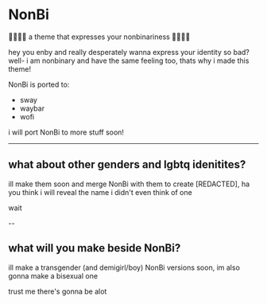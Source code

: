 # NonBi
💛🤍💜🖤 a theme that expresses your nonbinariness 💛🤍💜🖤

hey you enby and really desperately wanna express your identity so bad? well- i am nonbinary and have the same feeling too, thats why i made this theme!


NonBi is ported to:
* sway
* waybar
* wofi

i will port NonBi to more stuff soon!

---

## what about other genders and lgbtq idenitites?

ill make them soon and merge NonBi with them to create [REDACTED], ha you think i will reveal the name i didn't even think of one

wait

--

## what will you make beside NonBi?

ill make a transgender (and demigirl/boy) NonBi versions soon, im also gonna make a bisexual one

trust me there's gonna be alot